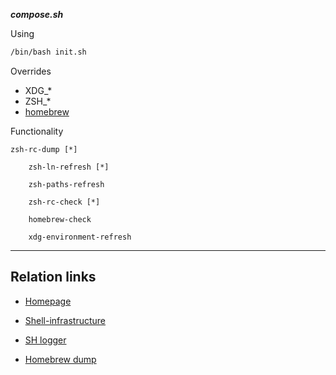
***compose.sh***

Using

```bash
/bin/bash init.sh
```

Overrides
* XDG_*
* ZSH_*
* [homebrew](../../docs//dumps/homebrew-dumps.md)

Functionality

    zsh-rc-dump [*]

        zsh-ln-refresh [*]

        zsh-paths-refresh

        zsh-rc-check [*]

        homebrew-check

        xdg-environment-refresh

---

## Relation links

* [Homepage](../../README.md)

* [Shell-infrastructure](../../docs/shell-infrastructure-munual.md)

* [SH logger](../../docs/dumps/sh-logger-manual.md)

* [Homebrew dump](../../docs//dumps/homebrew-dumps.md)